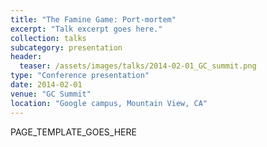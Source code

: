```yaml
---
title: "The Famine Game: Port-mortem"
excerpt: "Talk excerpt goes here."
collection: talks
subcategory: presentation
header: 
  teaser: /assets/images/talks/2014-02-01_GC_summit.png
type: "Conference presentation"
date: 2014-02-01
venue: "GC Summit"
location: "Google campus, Mountain View, CA"
---
```


PAGE_TEMPLATE_GOES_HERE
